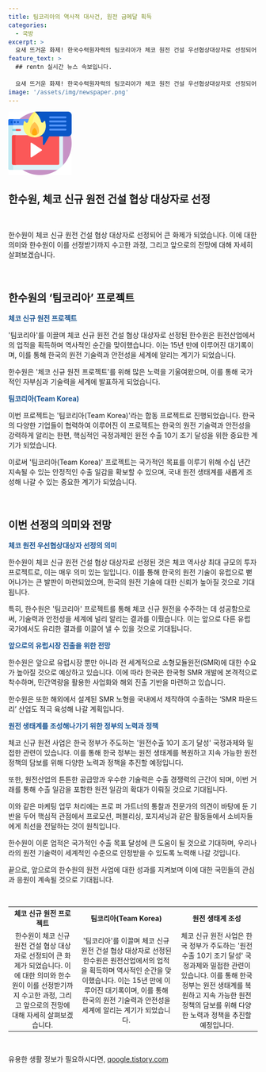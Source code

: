 ```yaml
---
title: 팀코리아의 역사적 대사건, 원전 금메달 획득
categories:
  - 국방
excerpt: >
  요새 뜨거운 화제! 한국수력원자력의 팀코리아가 체코 원전 건설 우선협상대상자로 선정되어 엄청난 이목을 받고 있다. 우리나라의 원전 기술이 유럽으로 뻗어나가는 역사적 순간으로, 수많은 관계자들의 힘든 노력이 묻어있는데, 이를 이끄는 중심 인물 중 하나인 이수연 사무관과의 인터뷰를 통해 그 뜨거운 눈물 속에 담긴 이야기를 들어보았다. 팀코리아의 역할과 체코 원전 사업 이후에 기대되는 것, 미래의 성과와 관련된 이야기까지. 체코를 시작으로 미래의 유럽시장에서의 활약까지, 대한민국의 원전 생태계가 새로운 활력을 얻을 것으로 기대되는데, 이를 위한 정부의 정책적인 지원과 계획에 대한 이야기도 함께 들어봤다.
feature_text: >
  ## rentn 실시간 뉴스 속보입니다.

  요새 뜨거운 화제! 한국수력원자력의 팀코리아가 체코 원전 건설 우선협상대상자로 선정되어 엄청난 이목을 받고 있다. 우리나라의 원전 기술이 유럽으로 뻗어나가는 역사적 순간으로, 수많은 관계자들의 힘든 노력이 묻어있는데, 이를 이끄는 중심 인물 중 하나인 이수연 사무관과의 인터뷰를 통해 그 뜨거운 눈물 속에 담긴 이야기를 들어보았다. 팀코리아의 역할과 체코 원전 사업 이후에 기대되는 것, 미래의 성과와 관련된 이야기까지. 체코를 시작으로 미래의 유럽시장에서의 활약까지, 대한민국의 원전 생태계가 새로운 활력을 얻을 것으로 기대되는데, 이를 위한 정부의 정책적인 지원과 계획에 대한 이야기도 함께 들어봤다.
image: '/assets/img/newspaper.png'
---
```


<p><img src="/assets/img/news.png" alt="rentncar 속보" /></p>

<h2>한수원, 체코 신규 원전 건설 협상 대상자로 선정</h2>

<p data-ke-size="size16">&nbsp;</p>

<p>한수원이 체코 신규 원전 건설 협상 대상자로 선정되어 큰 화제가 되었습니다. 이에 대한 의미와 한수원이 이를 선정받기까지 수고한 과정, 그리고 앞으로의 전망에 대해 자세히 살펴보겠습니다.</p>

<p data-ke-size="size16">&nbsp;</p>

<h2 data-ke-size="size26">한수원의 ‘팀코리아’ 프로젝트</h2>

<p><b><span style="color: #1a5490;">체코 신규 원전 프로젝트</span></b></p>

<p>'팀코리아'를 이끌며 체코 신규 원전 건설 협상 대상자로 선정된 한수원은 원전산업에서의 업적을 획득하며 역사적인 순간을 맞이했습니다. 이는 15년 만에 이루어진 대기록이며, 이를 통해 한국의 원전 기술력과 안전성을 세계에 알리는 계기가 되었습니다.</p>

<p>한수원은 '체코 신규 원전 프로젝트'를 위해 많은 노력을 기울여왔으며, 이를 통해 국가적인 자부심과 기술력을 세계에 발표하게 되었습니다.</p>

<p><b><span style="color: #1a5490;">팀코리아(Team Korea)</span></b></p>

<p>이번 프로젝트는 '팀코리아(Team Korea)'라는 합동 프로젝트로 진행되었습니다. 한국의 다양한 기업들이 협력하여 이루어진 이 프로젝트는 한국의 원전 기술력과 안전성을 강력하게 알리는 한편, 핵심적인 국정과제인 원전 수출 10기 조기 달성을 위한 중요한 계기가 되었습니다.</p>

<p>이로써 '팀코리아(Team Korea)' 프로젝트는 국가적인 목표를 이루기 위해 수십 년간 지속될 수 있는 안정적인 수출 일감을 확보할 수 있으며, 국내 원전 생태계를 새롭게 조성해 나갈 수 있는 중요한 계기가 되었습니다.</p>

<p data-ke-size="size16">&nbsp;</p>

<h2 data-ke-size="size26">이번 선정의 의미와 전망</h2>

<p><b><span style="color: #1a5490;">체코 원전 우선협상대상자 선정의 의미</span></b></p>

<p>한수원이 체코 신규 원전 건설 협상 대상자로 선정된 것은 체코 역사상 최대 규모의 투자 프로젝트로, 이는 매우 의미 있는 일입니다. 이를 통해 한국의 원전 기술이 유럽으로 뻗어나가는 큰 발판이 마련되었으며, 한국의 원전 기술에 대한 신뢰가 높아질 것으로 기대됩니다.</p>

<p>특히, 한수원은 '팀코리아' 프로젝트를 통해 체코 신규 원전을 수주하는 데 성공함으로써, 기술력과 안전성을 세계에 널리 알리는 결과를 이뤘습니다. 이는 앞으로 다른 유럽 국가에서도 유리한 결과를 이끌어 낼 수 있을 것으로 기대됩니다.</p>

<p><b><span style="color: #1a5490;">앞으로의 유럽시장 진출을 위한 전망</span></b></p>

<p>한수원은 앞으로 유럽시장 뿐만 아니라 전 세계적으로 소형모듈원전(SMR)에 대한 수요가 높아질 것으로 예상하고 있습니다. 이에 따라 한국은 한국형 SMR 개발에 본격적으로 착수하며, 민간역량을 활용한 사업화와 해외 진출 기반을 마련하고 있습니다.</p>

<p>한수원은 또한 해외에서 설계된 SMR 노형을 국내에서 제작하여 수출하는 ‘SMR 파운드리’ 산업도 적극 육성해 나갈 계획입니다.</p>

<p><b><span style="color: #1a5490;">원전 생태계를 조성해나가기 위한 정부의 노력과 정책</span></b></p>

<p>체코 신규 원전 사업은 한국 정부가 주도하는 '원전수출 10기 조기 달성' 국정과제와 밀접한 관련이 있습니다. 이를 통해 한국 정부는 원전 생태계를 복원하고 지속 가능한 원전 정책의 담보를 위해 다양한 노력과 정책을 추진할 예정입니다.</p>

<p>또한, 원전산업의 튼튼한 공급망과 우수한 기술력은 수출 경쟁력의 근간이 되며, 이번 거래를 통해 수출 일감을 포함한 원전 일감의 확대가 이뤄질 것으로 기대됩니다.</p>

<p>이와 같은 마케팅 업무 처리에는 프로 퍼 가트너의 통찰과 전문가의 의견이 바탕에 둔 기반을 두어 핵심적 관점에서 프로모션, 퍼블리싱, 포지셔닝과 같은 활동들에서 소비자들에게 최선을 전달하는 것이 원칙입니다.</p>

<p>한수원이 이룬 업적은 국가적인 수출 목표 달성에 큰 도움이 될 것으로 기대하며, 우리나라의 원전 기술력이 세계적인 수준으로 인정받을 수 있도록 노력해 나갈 것입니다.</p>

<p>끝으로, 앞으로의 한수원의 원전 사업에 대한 성과를 지켜보며 이에 대한 국민들의 관심과 응원이 계속될 것으로 기대됩니다.</p>

<p data-ke-size="size16">&nbsp;</p>

<table>
    <tbody>
        <tr>
            <td style="text-align: center; height: 17px;"><b>체코 신규 원전 프로젝트</b></td>
            <td style="text-align: center; height: 17px;"><b>팀코리아(Team Korea)</b></td>
            <td style="text-align: center; height: 17px;"><b>원전 생태계 조성</b></td>
        </tr>
        <tr>
            <td style="text-align: center;">한수원이 체코 신규 원전 건설 협상 대상자로 선정되어 큰 화제가 되었습니다. 이에 대한 의미와 한수원이 이를 선정받기까지 수고한 과정, 그리고 앞으로의 전망에 대해 자세히 살펴보겠습니다.</td>
            <td style="text-align: center;">'팀코리아'를 이끌며 체코 신규 원전 건설 협상 대상자로 선정된 한수원은 원전산업에서의 업적을 획득하며 역사적인 순간을 맞이했습니다. 이는 15년 만에 이루어진 대기록이며, 이를 통해 한국의 원전 기술력과 안전성을 세계에 알리는 계기가 되었습니다.</td>
            <td style="text-align: center;">체코 신규 원전 사업은 한국 정부가 주도하는 '원전수출 10기 조기 달성' 국정과제와 밀접한 관련이 있습니다. 이를 통해 한국 정부는 원전 생태계를 복원하고 지속 가능한 원전 정책의 담보를 위해 다양한 노력과 정책을 추진할 예정입니다.</td>
        </tr>
    </tbody>
</table>

<p data-ke-size="size16">&nbsp;</p>
유용한 생활 정보가 필요하시다면, <a href="https://qoogle.tistory.com" rel="dofollow">qoogle.tistory.com</a>


